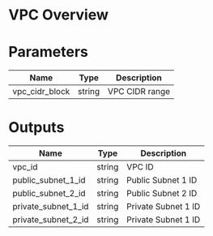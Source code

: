 # VPC Overview


# Parameters
|  Name  |  Type  | Description  |
| ---- | ---- | ---- |
|  vpc_cidr_block  |  string  | VPC CIDR range  |

# Outputs
|  Name  |  Type  | Description  |
| ---- | ---- | ---- |
|  vpc_id  |  string  | VPC ID  |
|  public_subnet_1_id  |  string  | Public Subnet 1 ID  |
|  public_subnet_2_id  |  string  | Public Subnet 2 ID  |
|  private_subnet_1_id |  string  | Private Subnet 1 ID  |
|  private_subnet_2_id  |  string  | Private Subnet 1 ID  |

